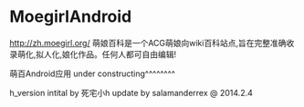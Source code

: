 MoegirlAndroid
==============


http://zh.moegirl.org/
萌娘百科是一个ACG萌娘向wiki百科站点,旨在完整准确收录萌化,拟人化,娘化作品。任何人都可自由编辑!


萌百Android应用
under constructing^^^^^^^^



h_version intital by 死宅小h
update by salamanderrex @ 2014.2.4
